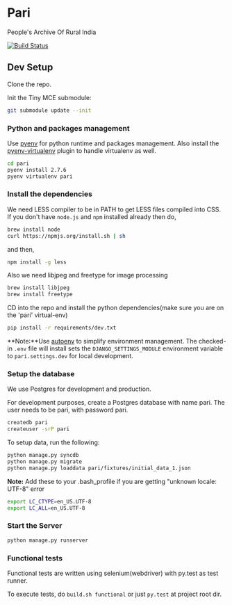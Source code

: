 # Pari

People's Archive Of Rural India

[![Build Status](https://travis-ci.org/RuralIndia/pari.png)](https://travis-ci.org/RuralIndia/pari)


## Dev Setup

Clone the repo.

Init the Tiny MCE submodule:

```bash
git submodule update --init
```

### Python and packages management

Use [pyenv](https://github.com/yyuu/pyenv) for python runtime and packages management. Also install the [pyenv-virtualenv](https://github.com/yyuu/pyenv-virtualenv) plugin to handle virtualenv as well.

```bash
cd pari
pyenv install 2.7.6
pyenv virtualenv pari
```

### Install the dependencies

We need LESS compiler to be in PATH to get LESS files compiled into CSS.
If you don't have `node.js` and `npm` installed already then do,

```bash
brew install node
curl https://npmjs.org/install.sh | sh
```
and then,

```bash
npm install -g less
```

Also we need libjpeg and freetype for image processing
```bash
brew install libjpeg
brew install freetype
```

CD into the repo and install the python dependencies(make sure you are on the 'pari' virtual-env)

```bash
pip install -r requirements/dev.txt
```
**Note:**Use [autoenv](https://github.com/kennethreitz/autoenv) to simplify environment management. The checked-in `.env` file will install sets the `DJANGO_SETTINGS_MODULE` environment variable to `pari.settings.dev` for local development.

### Setup the database

We use Postgres for development and production.

For development purposes, create a Postgres database with name pari. The user needs to be pari, with password pari.

```bash
createdb pari
createuser -srP pari
```

To setup data, run the following:

```bash
python manage.py syncdb 
python manage.py migrate
python manage.py loaddata pari/fixtures/initial_data_1.json 
```

**Note:** Add these to your .bash_profile if you are getting "unknown locale: UTF-8" error

```bash
export LC_CTYPE=en_US.UTF-8
export LC_ALL=en_US.UTF-8
```

### Start the Server

```bash
python manage.py runserver
```

### Functional tests

Functional tests are written using selenium(webdriver) with py.test as test runner.

To execute tests, do `build.sh functional` or just `py.test` at project root dir.

